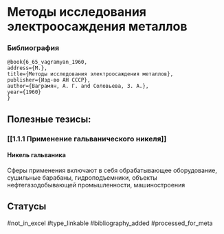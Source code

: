 # Методы исследования электроосаждения металлов

### Библиография
```
@book{6_65_vagramyan_1960,
address={М.},
title={Методы исследования электроосаждения металлов},
publisher={Изд-во АН СССР},
author={Ваграмян, А. Г. and Соловьева, З. А.},
year={1960}
}
```

## Полезные тезисы:
### [[1.1.1 Применение гальванического никеля]]
#### Никель гальваника
Сферы применения включают в себя обрабатывающее оборудование, сушильные барабаны, гидроподъемники, объекты нефтегазодобывающей промышленности, машиностроения

## Статусы
#not_in_excel 
#type_linkable 
#bibliography_added
#processed_for_meta

